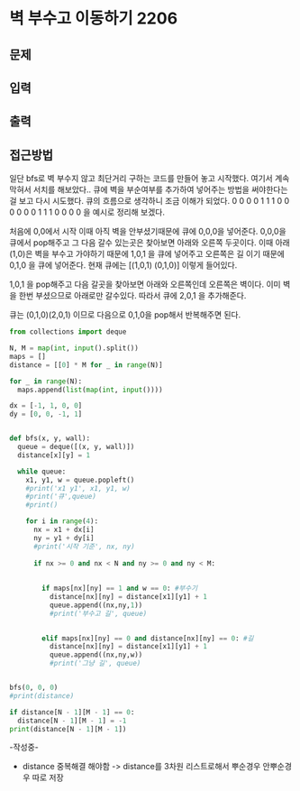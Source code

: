 # 벽 부수고 이동하기 2206

## 문제

## 입력

## 출력

## 접근방법
일단 bfs로 벽 부수지 않고 최단거리 구하는 코드를 만들어 놓고 시작했다.
여기서 계속 막혀서 서치를 해보았다..
큐에 벽을 부순여부를 추가하여 넣어주는 방법을 써야한다는걸 보고 다시 시도했다.
큐의 흐름으로 생각하니 조금 이해가 되었다. 
0 0 0 0
1 1 1 0
0 0 0 0
0 1 1 1
0 0 0 0
을 예시로 정리해 보겠다.

처음에 0,0에서 시작 이때 아직 벽을 안부셨기때문에 큐에 0,0,0을 넣어준다.
0,0,0을 큐에서 pop해주고 그 다음 갈수 있는곳은 찾아보면 아래와 오른쪽 두곳이다.
이때 아래(1,0)은 벽을 부수고 가야하기 때문에 1,0,1 을 큐에 넣어주고 
오른쪽은 길 이기 때문에 0,1,0 을 큐에 넣어준다.
현재 큐에는 [(1,0,1) (0,1,0)] 이렇게 들어있다.

1,0,1 을 pop해주고 다음 갈곳을 찾아보면 아래와 오른쪽인데 
오른쪽은 벽이다. 이미 벽을 한번 부셨으므로 아래로만 갈수있다.
따라서 큐에 2,0,1 을 추가해준다.

큐는 (0,1,0)(2,0,1) 이므로 다음으로 0,1,0을 pop해서 반복해주면 된다.



```python
from collections import deque

N, M = map(int, input().split())
maps = []
distance = [[0] * M for _ in range(N)]

for _ in range(N):
  maps.append(list(map(int, input())))

dx = [-1, 1, 0, 0]
dy = [0, 0, -1, 1]


def bfs(x, y, wall):
  queue = deque([(x, y, wall)])
  distance[x][y] = 1

  while queue:
    x1, y1, w = queue.popleft()
    #print('x1 y1', x1, y1, w)
    #print('큐',queue)
    #print()

    for i in range(4):
      nx = x1 + dx[i]
      ny = y1 + dy[i]
      #print('시작 기준', nx, ny)
      
      if nx >= 0 and nx < N and ny >= 0 and ny < M:
        
        
        if maps[nx][ny] == 1 and w == 0: #부수기 
          distance[nx][ny] = distance[x1][y1] + 1
          queue.append((nx,ny,1))
          #print('부수고 길', queue)

        
        elif maps[nx][ny] == 0 and distance[nx][ny] == 0: #길
          distance[nx][ny] = distance[x1][y1] + 1
          queue.append((nx,ny,w))
          #print('그냥 길', queue)


bfs(0, 0, 0)
#print(distance)

if distance[N - 1][M - 1] == 0:
  distance[N - 1][M - 1] = -1
print(distance[N - 1][M - 1])
```

-작성중-
+ distance 중복해결 해야함 -> distance를 3차원 리스트로해서 뿌순경우 안뿌순경우 따로 저장
